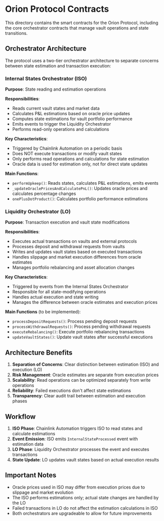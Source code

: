 # Orion Protocol Contracts

This directory contains the smart contracts for the Orion Protocol, including the core orchestrator contracts that manage vault operations and state transitions.

## Orchestrator Architecture

The protocol uses a two-tier orchestrator architecture to separate concerns between state estimation and transaction execution:

### Internal States Orchestrator (ISO)

**Purpose**: State reading and estimation operations

**Responsibilities**:
- Reads current vault states and market data
- Calculates P&L estimations based on oracle price updates
- Computes state estimations for vault portfolio performance
- Emits events to trigger the Liquidity Orchestrator
- Performs read-only operations and calculations

**Key Characteristics**:
- Triggered by Chainlink Automation on a periodic basis
- Does NOT execute transactions or modify vault states
- Only performs read operations and calculations for state estimation
- Oracle data is used for estimation only, not for direct state updates

**Main Functions**:
- `performUpkeep()`: Reads states, calculates P&L estimations, emits events
- `_updateOraclePricesAndCalculatePnL()`: Updates oracle prices and calculates percentage changes
- `onePlusDotProduct()`: Calculates portfolio performance estimations

### Liquidity Orchestrator (LO)

**Purpose**: Transaction execution and vault state modifications

**Responsibilities**:
- Executes actual transactions on vaults and external protocols
- Processes deposit and withdrawal requests from vaults
- Writes and updates vault states based on executed transactions
- Handles slippage and market execution differences from oracle estimates
- Manages portfolio rebalancing and asset allocation changes

**Key Characteristics**:
- Triggered by events from the Internal States Orchestrator
- Responsible for all state-modifying operations
- Handles actual execution and state writing
- Manages the difference between oracle estimates and execution prices

**Main Functions** (to be implemented):
- `processDepositRequests()`: Process pending deposit requests
- `processWithdrawalRequests()`: Process pending withdrawal requests
- `executeRebalancing()`: Execute portfolio rebalancing transactions
- `updateVaultStates()`: Update vault states after successful executions

## Architecture Benefits

1. **Separation of Concerns**: Clear distinction between estimation (ISO) and execution (LO)
2. **Risk Management**: Oracle estimates are separate from execution prices
3. **Scalability**: Read operations can be optimized separately from write operations
4. **Reliability**: Failed executions don't affect state estimations
5. **Transparency**: Clear audit trail between estimation and execution phases

## Workflow

1. **ISO Phase**: Chainlink Automation triggers ISO to read states and calculate estimations
2. **Event Emission**: ISO emits `InternalStateProcessed` event with estimation data
3. **LO Phase**: Liquidity Orchestrator processes the event and executes transactions
4. **State Update**: LO updates vault states based on actual execution results

## Important Notes

- Oracle prices used in ISO may differ from execution prices due to slippage and market evolution
- The ISO performs estimations only; actual state changes are handled by the LO
- Failed transactions in LO do not affect the estimation calculations in ISO
- Both orchestrators are upgradeable to allow for future improvements
